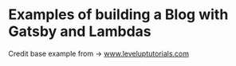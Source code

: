 # Examples of building a Blog with Gatsby and Lambdas


Credit base example from -> www.leveluptutorials.com 
